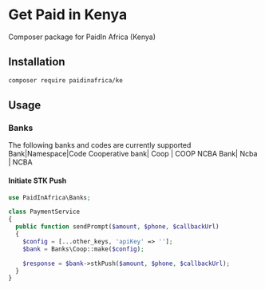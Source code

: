 # Get Paid in Kenya
Composer package for PaidIn Africa (Kenya)

## Installation
```bash
composer require paidinafrica/ke
```

## Usage
### Banks
The following banks and codes are currently supported
Bank|Namespace|Code
Cooperative bank| Coop | COOP
NCBA Bank| Ncba | NCBA

#### Initiate STK Push
```php
use PaidInAfrica\Banks;

class PaymentService
{
  public function sendPrompt($amount, $phone, $callbackUrl)
  {
    $config = [...other_keys, 'apiKey' => ''];
    $bank = Banks\Coop::make($config);

    $response = $bank->stkPush($amount, $phone, $callbackUrl);
  }
}

```
